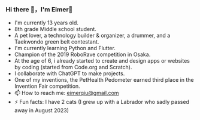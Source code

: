 ### Hi there 👋，I'm Eimer🫶

- I'm currently 13 years old.
- 8th grade Middle school student.
- A pet lover, a technology builder & organizer, a drummer, and a Taekwondo green belt contestant.
- I'm currently learning Python and Flutter.
- Champion of the 2019 RoboRave competition in Osaka.
- At the age of 6, i already started to create and design apps or websites by coding (started from Code.org and Scratch).
- I collaborate with ChatGPT to make projects.
- One of my inventions, the PetHealth Pedometer earned third place in the Invention Fair competition.
- 📫 How to reach me: eimerqiu@gmail.com
- ⚡ Fun facts: I have 2 cats (I grew up with a Labrador who sadly passed away in August 2023)

